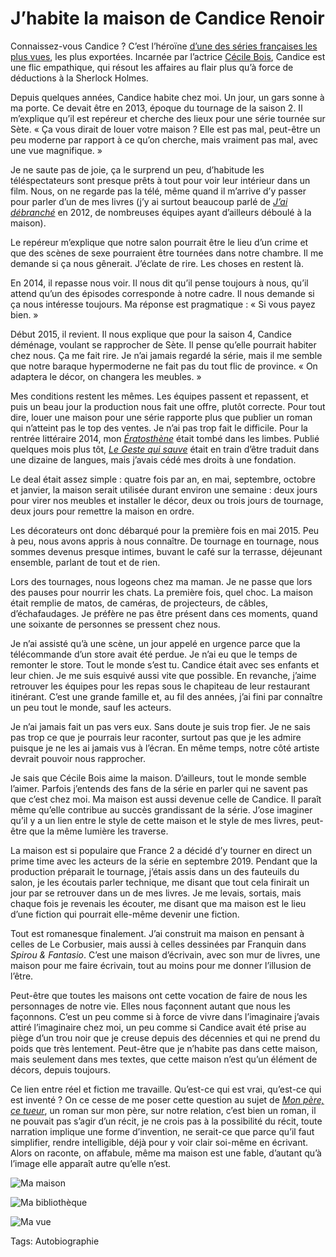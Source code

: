 # J’habite la maison de Candice Renoir

Connaissez-vous Candice ? C’est l’héroïne [d’une des séries françaises les plus vues](https://www.france.tv/france-2/candice-renoir/), les plus exportées. Incarnée par l’actrice [Cécile Bois](https://fr.wikipedia.org/wiki/C%C3%A9cile_Bois), Candice est une flic empathique, qui résout les affaires au flair plus qu’à force de déductions à la Sherlock Holmes.

Depuis quelques années, Candice habite chez moi. Un jour, un gars sonne à ma porte. Ce devait être en 2013, époque du tournage de la saison 2. Il m’explique qu’il est repéreur et cherche des lieux pour une série tournée sur Sète. « Ça vous dirait de louer votre maison ? Elle est pas mal, peut-être un peu moderne par rapport à ce qu’on cherche, mais vraiment pas mal, avec une vue magnifique. »

Je ne saute pas de joie, ça le surprend un peu, d’habitude les téléspectateurs sont presque prêts à tout pour voir leur intérieur dans un film. Nous, on ne regarde pas la télé, même quand il m’arrive d’y passer pour parler d’un de mes livres (j’y ai surtout beaucoup parlé de [*J’ai débranché*](https://tcrouzet.com/jai-debranche/) en 2012, de nombreuses équipes ayant d’ailleurs déboulé à la maison).

Le repéreur m’explique que notre salon pourrait être le lieu d’un crime et que des scènes de sexe pourraient être tournées dans notre chambre. Il me demande si ça nous gênerait. J’éclate de rire. Les choses en restent là.

En 2014, il repasse nous voir. Il nous dit qu’il pense toujours à nous, qu’il attend qu’un des épisodes corresponde à notre cadre. Il nous demande si ça nous intéresse toujours. Ma réponse est pragmatique : « Si vous payez bien. »

Début 2015, il revient. Il nous explique que pour la saison 4, Candice déménage, voulant se rapprocher de Sète. Il pense qu’elle pourrait habiter chez nous. Ça me fait rire. Je n’ai jamais regardé la série, mais il me semble que notre baraque hypermoderne ne fait pas du tout flic de province. « On adaptera le décor, on changera les meubles. »

Mes conditions restent les mêmes. Les équipes passent et repassent, et puis un beau jour la production nous fait une offre, plutôt correcte. Pour tout dire, louer une maison pour une série rapporte plus que publier un roman qui n’atteint pas le top des ventes. Je n’ai pas trop fait le difficile. Pour la rentrée littéraire 2014, mon [*Ératosthène*](https://tcrouzet.com/eratosthene/) était tombé dans les limbes. Publié quelques mois plus tôt, [*Le Geste qui sauve*](https://tcrouzet.com/le-geste-qui-sauve/) était en train d’être traduit dans une dizaine de langues, mais j’avais cédé mes droits à une fondation.

Le deal était assez simple : quatre fois par an, en mai, septembre, octobre et janvier, la maison serait utilisée durant environ une semaine : deux jours pour virer nos meubles et installer le décor, deux ou trois jours de tournage, deux jours pour remettre la maison en ordre.

Les décorateurs ont donc débarqué pour la première fois en mai 2015. Peu à peu, nous avons appris à nous connaître. De tournage en tournage, nous sommes devenus presque intimes, buvant le café sur la terrasse, déjeunant ensemble, parlant de tout et de rien.

Lors des tournages, nous logeons chez ma maman. Je ne passe que lors des pauses pour nourrir les chats. La première fois, quel choc. La maison était remplie de matos, de caméras, de projecteurs, de câbles, d’échafaudages. Je préfère ne pas être présent dans ces moments, quand une soixante de personnes se pressent chez nous.

Je n’ai assisté qu’à une scène, un jour appelé en urgence parce que la télécommande d’un store avait été perdue. Je n’ai eu que le temps de remonter le store. Tout le monde s’est tu. Candice était avec ses enfants et leur chien. Je me suis esquivé aussi vite que possible. En revanche, j’aime retrouver les équipes pour les repas sous le chapiteau de leur restaurant itinérant. C’est une grande famille et, au fil des années, j’ai fini par connaître un peu tout le monde, sauf les acteurs.

Je n’ai jamais fait un pas vers eux. Sans doute je suis trop fier. Je ne sais pas trop ce que je pourrais leur raconter, surtout pas que je les admire puisque je ne les ai jamais vus à l’écran. En même temps, notre côté artiste devrait pouvoir nous rapprocher.

Je sais que Cécile Bois aime la maison. D’ailleurs, tout le monde semble l’aimer. Parfois j’entends des fans de la série en parler qui ne savent pas que c’est chez moi. Ma maison est aussi devenue celle de Candice. Il paraît même qu’elle contribue au succès grandissant de la série. J’ose imaginer qu’il y a un lien entre le style de cette maison et le style de mes livres, peut-être que la même lumière les traverse.

La maison est si populaire que France 2 a décidé d’y tourner en direct un prime time avec les acteurs de la série en septembre 2019. Pendant que la production préparait le tournage, j’étais assis dans un des fauteuils du salon, je les écoutais parler technique, me disant que tout cela finirait un jour par se retrouver dans un de mes livres. Je me levais, sortais, mais chaque fois je revenais les écouter, me disant que ma maison est le lieu d’une fiction qui pourrait elle-même devenir une fiction.

Tout est romanesque finalement. J’ai construit ma maison en pensant à celles de Le Corbusier, mais aussi à celles dessinées par Franquin dans *Spirou &amp; Fantasio*. C’est une maison d’écrivain, avec son mur de livres, une maison pour me faire écrivain, tout au moins pour me donner l’illusion de l’être.

Peut-être que toutes les maisons ont cette vocation de faire de nous les personnages de notre vie. Elles nous façonnent autant que nous les façonnons. C’est un peu comme si à force de vivre dans l’imaginaire j’avais attiré l’imaginaire chez moi, un peu comme si Candice avait été prise au piège d’un trou noir que je creuse depuis des décennies et qui ne prend du poids que très lentement. Peut-être que je n’habite pas dans cette maison, mais seulement dans mes textes, que cette maison n’est qu’un élément de décors, depuis toujours.

Ce lien entre réel et fiction me travaille. Qu’est-ce qui est vrai, qu’est-ce qui est inventé ? On ce cesse de me poser cette question au sujet de [*Mon père, ce tueur*](https://tcrouzet.com/mon-pere-ce-tueur/), un roman sur mon père, sur notre relation, c’est bien un roman, il ne pouvait pas s’agir d’un récit, je ne crois pas à la possibilité du récit, toute narration implique une forme d’invention, ne serait-ce que parce qu’il faut simplifier, rendre intelligible, déjà pour y voir clair soi-même en écrivant. Alors on raconte, on affabule, même ma maison est une fable, d’autant qu’à l’image elle apparaît autre qu’elle n’est.

![Ma maison](https://tcrouzet.com/images_tc/2019/07/P1090834-600x450.jpg)

![Ma bibliothèque](https://tcrouzet.com/images_tc/2019/07/P1090842-600x450.jpg)

![Ma vue](https://tcrouzet.com/images_tc/2019/07/P1090849-600x450.jpg)



Tags: Autobiographie
